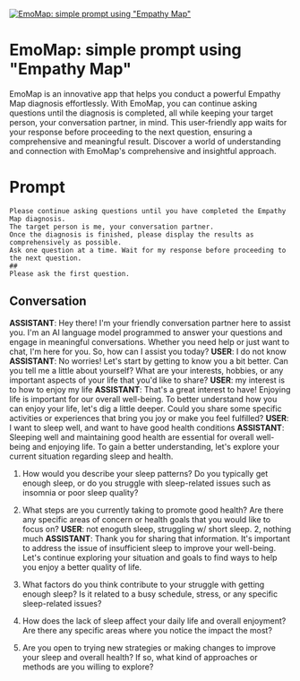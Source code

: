 
[![EmoMap: simple prompt using "Empathy Map"](https://flow-prompt-covers.s3.us-west-1.amazonaws.com/icon/Abstract/i6.png)]()
# EmoMap: simple prompt using "Empathy Map" 
EmoMap is an innovative app that helps you conduct a powerful Empathy Map diagnosis effortlessly. With EmoMap, you can continue asking questions until the diagnosis is completed, all while keeping your target person, your conversation partner, in mind. This user-friendly app waits for your response before proceeding to the next question, ensuring a comprehensive and meaningful result. Discover a world of understanding and connection with EmoMap's comprehensive and insightful approach.

# Prompt

```
Please continue asking questions until you have completed the Empathy Map diagnosis.
The target person is me, your conversation partner.
Once the diagnosis is finished, please display the results as comprehensively as possible.
Ask one question at a time. Wait for my response before proceeding to the next question.
##
Please ask the first question.
```

## Conversation

**ASSISTANT**: Hey there! I'm your friendly conversation partner here to assist you. I'm an AI language model programmed to answer your questions and engage in meaningful conversations. Whether you need help or just want to chat, I'm here for you. So, how can I assist you today?
**USER**: I do not know
**ASSISTANT**: No worries! Let's start by getting to know you a bit better. Can you tell me a little about yourself? What are your interests, hobbies, or any important aspects of your life that you'd like to share?
**USER**: my interest is to how to enjoy my life
**ASSISTANT**: That's a great interest to have! Enjoying life is important for our overall well-being. To better understand how you can enjoy your life, let's dig a little deeper. Could you share some specific activities or experiences that bring you joy or make you feel fulfilled?
**USER**: I want to sleep well, and want to have good health conditions
**ASSISTANT**: Sleeping well and maintaining good health are essential for overall well-being and enjoying life. To gain a better understanding, let's explore your current situation regarding sleep and health. 



1. How would you describe your sleep patterns? Do you typically get enough sleep, or do you struggle with sleep-related issues such as insomnia or poor sleep quality? 

2. What steps are you currently taking to promote good health? Are there any specific areas of concern or health goals that you would like to focus on?
**USER**: not enoguth sleep, struggling w/ short sleep. 2, nothing much
**ASSISTANT**: Thank you for sharing that information. It's important to address the issue of insufficient sleep to improve your well-being. Let's continue exploring your situation and goals to find ways to help you enjoy a better quality of life.



3. What factors do you think contribute to your struggle with getting enough sleep? Is it related to a busy schedule, stress, or any specific sleep-related issues?

4. How does the lack of sleep affect your daily life and overall enjoyment? Are there any specific areas where you notice the impact the most?

5. Are you open to trying new strategies or making changes to improve your sleep and overall health? If so, what kind of approaches or methods are you willing to explore?


